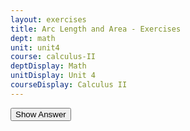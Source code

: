 ```yaml
---
layout: exercises
title: Arc Length and Area - Exercises
dept: math
unit: unit4
course: calculus-II
deptDisplay: Math
unitDisplay: Unit 4
courseDisplay: Calculus II
---
```


<div class="answerBox">
<button onclick="myFunction('answer1')" class="answerButton">Show Answer</button>
<div  id="answer1" class="answer" >
